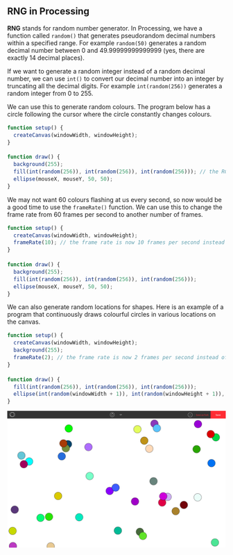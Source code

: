 ## RNG in Processing

**RNG** stands for random number generator. In Processing, we have a function called `random()` that generates pseudorandom decimal numbers within a specified range. For example `random(50)` generates a random decimal number between 0 and 49.99999999999999 (yes, there are exactly 14 decimal places).

If we want to generate a random integer instead of a random decimal number, we can use `int()` to convert our decimal number into an integer by truncating all the decimal digits. For example `int(random(256))` generates a random integer from 0 to 255.

We can use this to generate random colours. The program below has a circle following the cursor where the circle constantly changes colours.

```js
function setup() {
  createCanvas(windowWidth, windowHeight);
}

function draw() {
  background(255);
  fill(int(random(256)), int(random(256)), int(random(256))); // the RGB values are random
  ellipse(mouseX, mouseY, 50, 50);
}
```

We may not want 60 colours flashing at us every second, so now would be a good time to use the `frameRate()` function. We can use this to change the frame rate from 60 frames per second to another number of frames.

```js
function setup() {
  createCanvas(windowWidth, windowHeight);
  frameRate(10); // the frame rate is now 10 frames per second instead of 60
}

function draw() {
  background(255);
  fill(int(random(256)), int(random(256)), int(random(256)));
  ellipse(mouseX, mouseY, 50, 50);
}
```

We can also generate random locations for shapes. Here is an example of a program that continuously draws colourful circles in various locations on the canvas.

```js
function setup() {
  createCanvas(windowWidth, windowHeight);
  background(255);
  frameRate(2); // the frame rate is now 2 frames per second instead of 60
}

function draw() {
  fill(int(random(256)), int(random(256)), int(random(256)));
  ellipse(int(random(windowWidth + 1)), int(random(windowHeight + 1)), 50, 50);
}
```

![](../Images/Colourful_Circles2.png)
